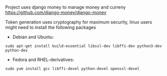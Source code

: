 Project uses django money to manage money and curreny
https://github.com/django-money/django-money

Token generation uses cryptography for maximum security, linux users might need to install the following packages

* Debian and Ubuntu:

```sudo apt-get install build-essential libssl-dev libffi-dev python3-dev python-dev```

* Fedora and RHEL-derivatives:

```sudo yum install gcc libffi-devel python-devel openssl-devel```